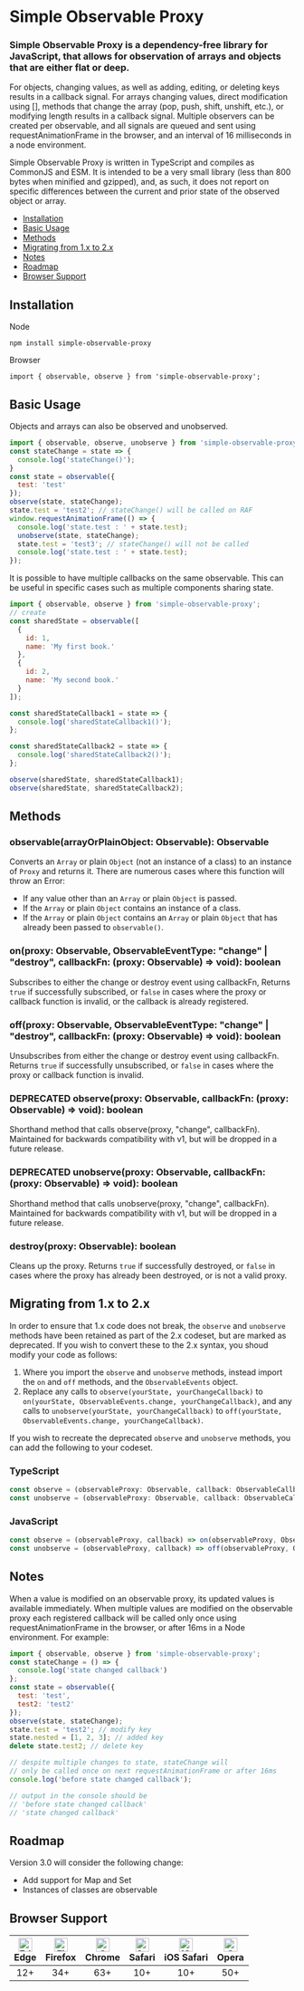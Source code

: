 # Simple Observable Proxy
### Simple Observable Proxy is a dependency-free library for JavaScript, that allows for observation of arrays and objects that are either flat or deep.

For objects, changing values, as well as adding, editing, or deleting keys results in a callback signal. For arrays changing values, direct modification using \[\], methods that change the array (pop, push, shift, unshift, etc.), or modifying length results in a callback signal. Multiple observers can be created per observable, and all signals are queued and sent using requestAnimationFrame in the browser, and an interval of 16 milliseconds in a node environment.

Simple Observable Proxy is written in TypeScript and compiles as CommonJS and ESM. It is intended to be a very small library (less than 800 bytes when minified and gzipped), and, as such, it does not report on specific differences between the current and prior state of the observed object or array.

- [Installation](#real-cool-heading)
- [Basic Usage](#basic-usage)
- [Methods](#methods)
- [Migrating from 1.x to 2.x](#migrating-from-1x-to-2x)
- [Notes](#notes)
- [Roadmap](#roadmap)
- [Browser Support](#browser-support)

## Installation

Node
```
npm install simple-observable-proxy
```

Browser
```
import { observable, observe } from 'simple-observable-proxy';
```

## Basic Usage

Objects and arrays can also be observed and unobserved.

```js
import { observable, observe, unobserve } from 'simple-observable-proxy';
const stateChange = state => {
  console.log('stateChange()');
}
const state = observable({
  test: 'test'
});
observe(state, stateChange);
state.test = 'test2'; // stateChange() will be called on RAF
window.requestAnimationFrame(() => {
  console.log('state.test : ' + state.test);
  unobserve(state, stateChange);
  state.test = 'test3'; // stateChange() will not be called
  console.log('state.test : ' + state.test);
});
```

It is possible to have multiple callbacks on the same observable. This can be useful in specific cases such as multiple components sharing state.

```js
import { observable, observe } from 'simple-observable-proxy';
// create 
const sharedState = observable([
  {
    id: 1,
    name: 'My first book.'
  },
  {
    id: 2,
    name: 'My second book.'
  }
]);

const sharedStateCallback1 = state => {
  console.log('sharedStateCallback1()');
};

const sharedStateCallback2 = state => {
  console.log('sharedStateCallback2()');
};

observe(sharedState, sharedStateCallback1);
observe(sharedState, sharedStateCallback2);
```

## Methods

### observable(arrayOrPlainObject: Observable): Observable
Converts an `Array` or plain `Object` (not an instance of a class) to an instance of `Proxy` and returns it. There are numerous cases where this function will throw an Error:

- If any value other than an `Array` or plain `Object` is passed.
- If the `Array` or plain `Object` contains an instance of a class.
- If the `Array` or plain `Object` contains an `Array` or plain `Object` that has already been passed to `observable()`.

### on(proxy: Observable, ObservableEventType: "change" | "destroy", callbackFn: (proxy: Observable) => void): boolean
Subscribes to either the change or destroy event using callbackFn, Returns `true` if successfully subscribed, or `false` in cases where the proxy or callback function is invalid, or the callback is already registered.

### off(proxy: Observable, ObservableEventType: "change" | "destroy", callbackFn: (proxy: Observable) => void): boolean
Unsubscribes from either the change or destroy event using callbackFn. Returns `true` if successfully unsubscribed, or `false` in cases where the proxy or callback function is invalid.

### DEPRECATED observe(proxy: Observable, callbackFn: (proxy: Observable) => void): boolean
Shorthand method that calls observe(proxy, "change", callbackFn). Maintained for backwards compatibility with v1, but will be dropped in a future release.

### DEPRECATED unobserve(proxy: Observable, callbackFn: (proxy: Observable) => void): boolean
Shorthand method that calls unobserve(proxy, "change", callbackFn). Maintained for backwards compatibility with v1, but will be dropped in a future release.

### destroy(proxy: Observable): boolean
Cleans up the proxy. Returns `true` if successfully destroyed, or `false` in cases where the proxy has already been destroyed, or is not a valid proxy.

## Migrating from 1.x to 2.x
In order to ensure that 1.x code does not break, the `observe` and `unobserve` methods have been retained as part of the 2.x codeset, but are marked as deprecated. If you wish to convert these to the 2.x syntax, you shoud modify your code as follows:

1. Where you import the `observe` and `unobserve` methods, instead import the `on` and `off` methods, and the `ObservableEvents` object.
2. Replace any calls to `observe(yourState, yourChangeCallback)` to `on(yourState, ObservableEvents.change, yourChangeCallback)`, and any calls to `unobserve(yourState, yourChangeCallback)` to `off(yourState, ObservableEvents.change, yourChangeCallback)`.

If you wish to recreate the deprecated `observe` and `unobserve` methods, you can add the following to your codeset.

### TypeScript
```typescript
const observe = (observableProxy: Observable, callback: ObservableCallback): boolean => on(observableProxy, ObservableEvents.change, callback);
const unobserve = (observableProxy: Observable, callback: ObservableCallback): boolean => off(observableProxy, ObservableEvents.change, callback);
```

### JavaScript
```js
const observe = (observableProxy, callback) => on(observableProxy, ObservableEvents.change, callback);
const unobserve = (observableProxy, callback) => off(observableProxy, ObservableEvents.change, callback);
```

## Notes

When a value is modified on an observable proxy, its updated values is available immediately. When multiple values are modified on the observable proxy each registered callback will be called only once using requestAnimationFrame in the browser, or after 16ms in a Node environment. For example:

```js
import { observable, observe } from 'simple-observable-proxy';
const stateChange = () => {
  console.log('state changed callback')
};
const state = observable({
  test: 'test',
  test2: 'test2'
});
observe(state, stateChange);
state.test = 'test2'; // modify key
state.nested = [1, 2, 3]; // added key
delete state.test2; // delete key

// despite multiple changes to state, stateChange will 
// only be called once on next requestAnimationFrame or after 16ms
console.log('before state changed callback');

// output in the console should be
// 'before state changed callback'
// 'state changed callback'
```

## Roadmap

Version 3.0 will consider the following change:

- Add support for Map and Set
- Instances of classes are observable

## Browser Support
| [<img src="https://raw.githubusercontent.com/alrra/browser-logos/master/src/edge/edge_48x48.png" alt="Edge" width="24px" height="24px" />](http://gotbahn.github.io/browsers-support-badges/)</br>Edge | [<img src="https://raw.githubusercontent.com/alrra/browser-logos/master/src/firefox/firefox_48x48.png" alt="Firefox" width="24px" height="24px" />](http://gotbahn.github.io/browsers-support-badges/)</br>Firefox | [<img src="https://raw.githubusercontent.com/alrra/browser-logos/master/src/chrome/chrome_48x48.png" alt="Chrome" width="24px" height="24px" />](http://gotbahn.github.io/browsers-support-badges/)</br>Chrome | [<img src="https://raw.githubusercontent.com/alrra/browser-logos/master/src/safari/safari_48x48.png" alt="Safari" width="24px" height="24px" />](http://gotbahn.github.io/browsers-support-badges/)</br>Safari | [<img src="https://raw.githubusercontent.com/alrra/browser-logos/master/src/safari-ios/safari-ios_48x48.png" alt="iOS Safari" width="24px" height="24px" />](http://gotbahn.github.io/browsers-support-badges/)</br>iOS Safari | [<img src="https://raw.githubusercontent.com/alrra/browser-logos/master/src/opera/opera_48x48.png" alt="Opera" width="24px" height="24px" />](http://gotbahn.github.io/browsers-support-badges/)</br>Opera |
|:---------:|:---------:|:---------:|:---------:|:---------:|:---------:|
| 12+| 34+| 63+| 10+| 10+| 50+
